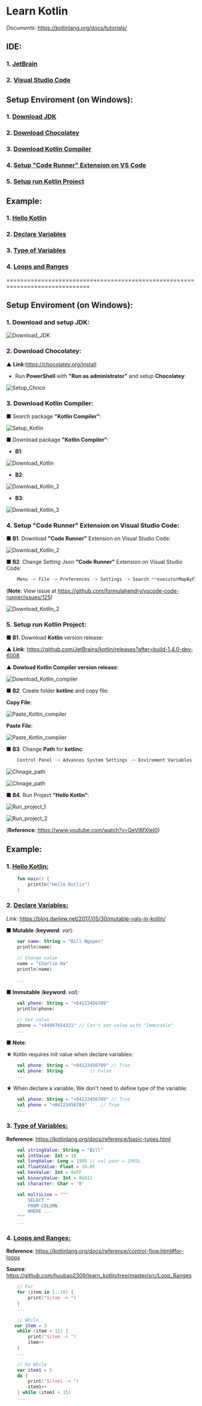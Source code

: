 # Learn Kotlin

*Documents:* https://kotlinlang.org/docs/tutorials/

## IDE:
### 1. [JetBrain](https://www.jetbrains.com/idea/download/#section=windows)
### 2. [Visual Studio Code](https://code.visualstudio.com/)

## Setup Enviroment (on Windows):
### 1. [Download JDK](https://github.com/huubao2309/learn_kotlin#1-download-and-setup-jdk)
### 2. [Download Chocolatey](https://github.com/huubao2309/learn_kotlin#2-download-chocolatey-1)
### 3. [Download Kotlin Compiler](https://github.com/huubao2309/learn_kotlin#3-download-kotlin-compiler-1)
### 4. [Setup "Code Runner" Extension on VS Code](https://github.com/huubao2309/learn_kotlin#4-setup-code-runner-extension-on-visual-studio-code)
### 5. [Setup run Kotlin Project](https://github.com/huubao2309/learn_kotlin#5-setup-run-kotlin-project-1)


## Example:
### 1. [Hello Kotlin](https://github.com/huubao2309/learn_kotlin#1-hello-kotlin-1)
### 2. [Declare Variables](https://github.com/huubao2309/learn_kotlin#2-declare-variables-1)
### 3. [Type of Variables](https://github.com/huubao2309/learn_kotlin#3-type-of-variables-1)
### 4. [Loops and Ranges](https://github.com/huubao2309/learn_kotlin#4-loops-and-ranges-1)


==============================================================================

## Setup Enviroment (on Windows):


### 1. Download and setup JDK:

![Download_JDK](https://github.com/huubao2309/learn_kotlin/blob/master/image/download_jdk.png)


### 2. Download Chocolatey:

▲ **Link**:https://chocolatey.org/install

- Run **PowerShell** with **"Run as administrator"** and setup **Chocolatey**:

![Setup_Choco](https://github.com/huubao2309/learn_kotlin/blob/master/image/setup_chocolatey.png)


### 3. Download Kotlin Compiler:

■  Search package **"Kotlin Compiler"**:

![Setup_Kotlin](https://github.com/huubao2309/learn_kotlin/blob/master/image/search_kotlin.png)

■  Download package **"Kotlin Compiler"**:

* **B1**:

![Download_Kotlin](https://github.com/huubao2309/learn_kotlin/blob/master/image/click_kotlin_compiler.png)

* **B2**:

![Download_Kotlin_2](https://github.com/huubao2309/learn_kotlin/blob/master/image/click_kotlin_compiler_2.png)

* **B3**:

![Download_Kotlin_3](https://github.com/huubao2309/learn_kotlin/blob/master/image/install_success_kotlin.png)


### 4. Setup **"Code Runner"** Extension on Visual Studio Code:

■ **B1**. Download **"Code Runner"** Extension on Visual Studio Code:

![Download_Kotlin_2](https://github.com/huubao2309/learn_kotlin/blob/master/image/download_coderunner.png)


■ **B2**. Change Setting Json **"Code Runner"** Extension on Visual Studio Code:

```dart
    Menu -> File -> Preferences -> Settings -> Search **executorMapByFileExtension** -> Change File JSon
```

(**Note**: View issue at https://github.com/formulahendry/vscode-code-runner/issues/125)

![Download_Kotlin_2](https://github.com/huubao2309/learn_kotlin/blob/master/image/download_codeRunner_settingJson.png)

### 5. Setup run **Kotlin Project**:

■ **B1**. Download **Kotlin** version release:

▲ **Link**: https://github.com/JetBrains/kotlin/releases?after=build-1.4.0-dev-6008

▲ **Dowload Kotlin Compiler version release**: 

![Download_Kotlin_compiler](https://github.com/huubao2309/learn_kotlin/blob/master/image/download_kotlin_compiler.png)

■ **B2**. Create folder **kotlinc** and copy file:

**Copy File**:

![Paste_Kotlin_compiler](https://github.com/huubao2309/learn_kotlin/blob/master/image/copy_file.png)

**Paste File**:

![Paste_Kotlin_compiler](https://github.com/huubao2309/learn_kotlin/blob/master/image/paste_file.png)

■ **B3**. Change **Path** for **kotlinc**:

```dart
    Control Panel -> Advances System Settings -> Enviroment Variables -> ...
```

![Chnage_path](https://github.com/huubao2309/learn_kotlin/blob/master/image/change_paht_1.png)

![Chnage_path](https://github.com/huubao2309/learn_kotlin/blob/master/image/change_paht_2.png)


■ **B4**. Run Project **"Hello Kotlin"**:

![Run_project_1](https://github.com/huubao2309/learn_kotlin/blob/master/image/hello_kotlin_1.png)

![Run_project_2](https://github.com/huubao2309/learn_kotlin/blob/master/image/hello_kotlin_2.png)

(**Reference**: https://www.youtube.com/watch?v=QeVl8fXteI0)


## Example:


### 1. [Hello Kotlin:](https://github.com/huubao2309/learn_kotlin/tree/master/src/Hello_Word)

```kotlin
	fun main() {
		println("Hello Kotlin")
	}
```

### 2. [Declare Variables:](https://github.com/huubao2309/learn_kotlin/tree/master/src/Variables)

*Link*: https://blog.danlew.net/2017/05/30/mutable-vals-in-kotlin/

■ **Mutable** (**keyword**: *var*):

```kotlin
    var name: String = "Bill Nguyen"
    println(name)
	
	// Change value
    name = "Charlie Ha"
    println(name)
	
	...
```

■ **Immutable** (**keyword**: *val*):

```kotlin
    val phone: String = "+84123456789"
    println(phone)
	
	// Set value
	phone = "+84987654321" // Can't set value with "Immutable"
	...
```

■ **Note**: 

  ★ Kotlin requires init value when declare variables:

```kotlin
	val phone: String = "+84123456789" // True
	val phone: String 		   // False
	...
```
	
  ★ When declare a variable, We don't need to define type of the variable:
	
```kotlin
	val phone: String = "+84123456789" // True
	val phone = "+84123456789" 	   // True
	...
```
	
### 3. [Type of Variables:](https://github.com/huubao2309/learn_kotlin/tree/master/src/Type_Variables)

**Reference**: https://kotlinlang.org/docs/reference/basic-types.html

```kotlin
    val stringValue: String = "Bill"
    val intValue: Int = 10
    val longValue: Long = 1995 // val year = 1995L
    val floatValue: Float = 10.0F
    val hexValue: Int = 0xFF
    val binaryValue: Int = 0xb11
    val character: Char = 'B'

    val multiLine = """
        SELECT *
        FROM COLUMN
        WHERE ...
    """
	...
```

### 4. [Loops and Ranges:](https://github.com/huubao2309/learn_kotlin/tree/master/src/Loop_Ranges)	

**Reference**: https://kotlinlang.org/docs/reference/control-flow.html#for-loops

**Source**: https://github.com/huubao2309/learn_kotlin/tree/master/src/Loop_Ranges

```kotlin
    // For
	for (item in 1..10) {
        print("$item -> ")
    }
	...
```

```kotlin
    // While
   var item = 3
    while (item < 11) {
        print("$item -> ")
        item++
    }
	...
```

```kotlin
    // Do While
    var item1 = 5
    do {
        print("$item1 -> ")
        item1++
    } while (item1 < 15)
	...
```
